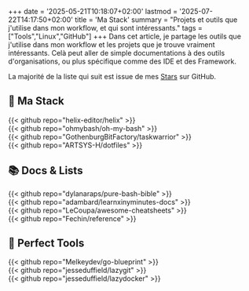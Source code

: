 +++
date = '2025-05-21T10:18:07+02:00'
lastmod = '2025-07-22T14:17:50+02:00'
title = 'Ma Stack'
summary = "Projets et outils que j'utilise dans mon workflow, et qui sont intéressants."
tags = ["Tools","Linux","GitHub"]
+++
Dans cet article, je partage les outils que j'utilise dans mon workflow et les projets que je trouve vraiment intéressants.
Celà peut aller de simple documentations à des outils d'organisations, ou plus spécifique comme des IDE et des Framework.

La majorité de la liste qui suit est issue de mes [Stars](https://github.com/ARTSYS-H?tab=stars) sur GitHub.

## :rocket: Ma Stack

{{< github repo="helix-editor/helix" >}}
</br>
{{< github repo="ohmybash/oh-my-bash" >}}
</br>
{{< github repo="GothenburgBitFactory/taskwarrior" >}}
</br>
{{< github repo="ARTSYS-H/dotfiles" >}}

## :books: Docs & Lists

{{< github repo="dylanaraps/pure-bash-bible" >}}
</br>
{{< github repo="adambard/learnxinyminutes-docs" >}}
</br>
{{< github repo="LeCoupa/awesome-cheatsheets" >}}
</br>
{{< github repo="Fechin/reference" >}}

## :toolbox: Perfect Tools

{{< github repo="Melkeydev/go-blueprint" >}}
</br>
{{< github repo="jesseduffield/lazygit" >}}
</br>
{{< github repo="jesseduffield/lazydocker" >}}

